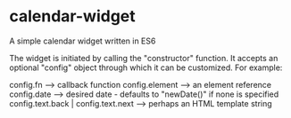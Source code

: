 # calendar-widget
A simple calendar widget written in ES6



The widget is initiated by calling the "constructor" function. It accepts an optional "config" object through which it can be customized. For example:


config.fn --> callback function
config.element --> an element reference
config.date --> desired date - defaults to "newDate()" if none is specified
config.text.back | config.text.next --> perhaps an HTML template string 



